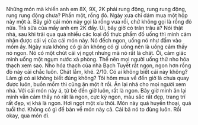 Những món mà khiến anh em 8X, 9X, 2K phải rung động, rung rung động, rung rung động chưa? Phần một, rồng đỏ. Ngày xưa chỉ dám mua một hộp này một à. Bây giờ cái món này gọi là rồng vua rồi, chứ không gọi là rồng đỏ nữa. Trà sữa của mấy anh em 2K đấy. Ùi, bây giờ có trân trâu à? Nói thật nhá, sau khi trải qua quá nhiều các loại đồ thực phẩm đồ uống thì mình cảm nhận được cái vị của cái món này. Nó đếch ngon, uống nó như đấm vào mồm ấy. Ngày xưa không có gì ăn không có gì uống nên là uống cảm thấy nó ngon. Nó có một chút cái vị ngọt nhưng mà nó rất là chát. Ôi, cảm giác mình uống một ngụm nước xà phòng. Thế nên mọi người uống thử nho hóa thạch xem sao. Nho hóa thạch của nhà Bạch Tuyết rất ngon, ngon hơn rồng đỏ này cái chắc luôn. Chát lắm, khé. 2/10. Có ai không biết cái này không? Làm gì có ai không biết đúng không? Tôi hôm mua về đến giờ là chưa quay được luôn, buồn mồm thì cũng ăn một ít rồi. Ăn lại nhá cho mọi người xem nhá. Với cái món này á, từ bé đến giờ luôn, rất là ngon. Bây giờ mình ăn lại mình vẫn cảm thấy nó rất là ngon, cực kỳ ngon, màu sắc rất đẹp, trang trí rất đẹp, vị khá là ngon. Hơi ngọt một xíu thôi. Món này quá huyền thoại, quá tuổi thơ. Không có gì để bàn về món này cả. Cái bã nó to đùng luôn. Rồi okay, qua món đi.